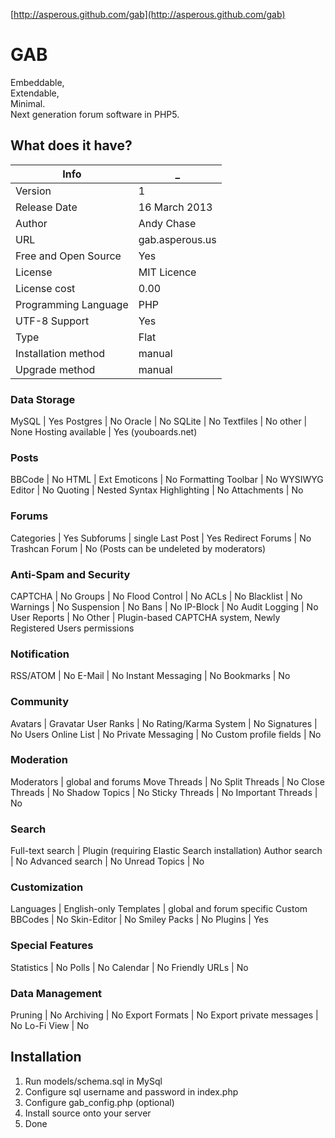 [http://asperous.github.com/gab](http://asperous.github.com/gab)

# GAB

Embeddable, <br />
Extendable, <br />
Minimal. <br />
Next generation forum software in PHP5.


## What does it have?

Info                    |            _
----                    |    -------------------
Version     	        |	 1
Release Date        	|	 16 March 2013
Author              	|	 Andy Chase
URL	                    |	 gab.asperous.us
Free and Open Source	|	 Yes
License	                |	 MIT Licence
License cost	        |	 0.00
Programming Language	|	 PHP
UTF-8 Support	        |	 Yes
Type	                |	 Flat
Installation method	    |	 manual
Upgrade method      	|	 manual

### Data Storage

MySQL	|	  Yes
Postgres	|	  No
Oracle	|	  No
SQLite	|	  No
Textfiles	|	  No
other	|	 None
Hosting available	|	  Yes (youboards.net)

### Posts
BBCode	|	  No
HTML	|	  Ext
Emoticons	|	  No
Formatting Toolbar	|	  No
WYSIWYG Editor	|	  No
Quoting	|	 Nested
Syntax Highlighting	|	  No
Attachments	|	 No

### Forums
Categories	|	  Yes
Subforums	|	 single
Last Post	|	  Yes
Redirect Forums	|	  No
Trashcan Forum	|	  No (Posts can be undeleted by moderators)

### Anti-Spam and Security
CAPTCHA	|	  No
Groups	|	 No
Flood Control	|	  No
ACLs	|	  No
Blacklist	|	  No
Warnings	|	  No
Suspension	|	  No
Bans	|	  No
IP-Block	|	  No
Audit Logging	|	  No
User Reports	|	  No
Other	|	 Plugin-based CAPTCHA system, Newly Registered Users permissions

### Notification
RSS/ATOM	|	  No
E-Mail	|	  No
Instant Messaging	|	 No
Bookmarks	|	  No

### Community
Avatars	|	  Gravatar
User Ranks	|	  No
Rating/Karma System	|	  No
Signatures	|	  No
Users Online List	|	  No
Private Messaging	|	  No
Custom profile fields	|	  No

### Moderation
Moderators	|	 global and forums
Move Threads	|	  No
Split Threads	|	  No
Close Threads	|	  No
Shadow Topics	|	  No
Sticky Threads	|	  No
Important Threads	|	  No

### Search
Full-text search	|	  Plugin (requiring Elastic Search installation)
Author search	|	  No
Advanced search	|	  No
Unread Topics	|	 No

### Customization
Languages	|	 English-only
Templates	|	 global and forum specific
Custom BBCodes	|	  No
Skin-Editor	|	  No
Smiley Packs	|	  No
Plugins	|	  Yes

### Special Features
Statistics	|	  No
Polls	|	  No
Calendar	|	  No
Friendly URLs	|	  No

### Data Management
Pruning	|	  No
Archiving	|	  No
Export Formats	|	 No
Export private messages	|	  No
Lo-Fi View	|	  No

## Installation

1. Run models/schema.sql in MySql
2. Configure sql username and password in index.php
3. Configure gab_config.php (optional)
4. Install source onto your server
5. Done
